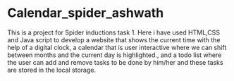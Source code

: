 # Calendar_spider_ashwath
This is a project for Spider inductions task 1. Here i have used HTML,CSS and Java script to develop a website that shows the current time with the help of a digital clock, a calendar that is user interactive where we can shift between months and the current day is highlighted., and a todo list where the user can add and remove tasks to be done by him/her and these tasks are stored in the local storage.
